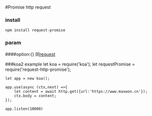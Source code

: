 #Promise http request
### install
    npm install request-promise

### param
####option:{}
同[request](https://www.npmjs.com/package/request)

###koa2 example
    let koa = require('koa');
    let requestPromise = require('request-http-promise');
    
    let app = new koa();
    
    app.use(async (ctx,next) =>{
        let content = await http.get({url:'https://www.maxwon.cn'});
        ctx.body = content;
    });
    
    app.listen(10000)
